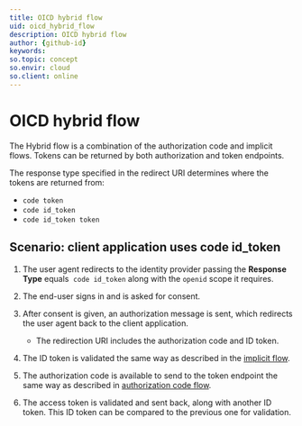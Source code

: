 ```yaml
---
title: OICD hybrid flow
uid: oicd_hybrid_flow
description: OICD hybrid flow
author: {github-id}
keywords:
so.topic: concept
so.envir: cloud
so.client: online
---
```


# OICD hybrid flow

The Hybrid flow is a combination of the authorization code and implicit flows. Tokens can be returned by both authorization and token endpoints.

The response type specified in the redirect URI determines where the tokens are returned from:

* `code token`
* `code id_token`
* `code id_token token`

## Scenario: client application uses code id\_token

1. The user agent redirects to the identity provider passing the **Response Type** equals  `code id_token` along with the `openid` scope it requires.

2. The end-user signs in and is asked for consent.

3. After consent is given, an authorization message is sent, which redirects the user agent back to the client application.
    * The redirection URI includes the authorization code and ID token.

4. The ID token is validated the same way as described in the [implicit flow][1].

5. The authorization code is available to send to the token endpoint the same way as described in [authorization code flow][2].

6. The access token is validated and sent back, along with another ID token. This ID token can be compared to the previous one for validation.

<!-- Referenced links -->
[1]: implicit-flow.md
[2]: auth-code-flow.md
